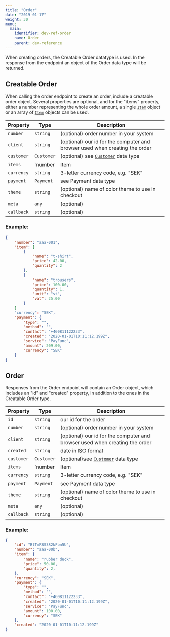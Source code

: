 ```yaml
---
title: "Order"
date: "2019-01-17"
weight: 30
menu: 
  main:
    identifier: dev-ref-order
    name: Order
    parent: dev-reference
---
```


When creating orders, the Creatable Order datatype is used. In the response from the endpoint an object of the Order data type will be returned.
<!--more-->
## Creatable Order
When calling the order endpoint to create an order, include a creatable order object. Several properties are optional, and for the "items" property, either a number representing the whole order amount, a single [`Item`](../item) object or an array of [`Item`](../item) objects can be used.

| Property   | Type                     | Description                                                                 |
|------------|--------------------------|-----------------------------------------------------------------------------|
| `number`   | `string`                 | (optional) order number in your system                                      |
| `client`   | `string`                 | (optional) our id for the computer and browser used when creating the order |
| `customer` | `Customer`               | (optional) see [`Customer`](../customer) data type                          |
| `items`    | `number | Item | Item[]` | see [`Item`](../item) data type                                             |
| `currency` | `string`                 | 3-letter currency code, e.g. "SEK"                                          |
| `payment`  | `Payment`                | see Payment data type                                                       |
| `theme`    | `string`                 | (optional) name of color theme to use in checkout                           |
| `meta`     | `any`                    | (optional)                                                                  |
| `callback` | `string`                 | (optional)                                                                  |

### Example:
```json
{
    "number": "aaa-001",
    "item": [
        {
            "name": "t-shirt",
            "price": 42.00,
            "quantity": 2
        },
        {
            "name": "trousers",
            "price": 100.00,
            "quantity": 1,
            "unit": "st",
            "vat": 25.00
        }
    ]
    "currency": "SEK",
    "payment": {
        "type": "",
        "method": "",
        "contact": "+460811122233",
        "created": "2020-01-01T10:11:12.199Z",
        "service": "PayFunc",
        "amount": 209.00,
        "currency": "SEK"
    }
}
```

## Order
Responses from the Order endpoint will contain an Order object, which includes an "id" and "created" property, in addition to the ones in the Creatable Order type.

| Property   | Type                     | Description                                                                 |
|------------|--------------------------|-----------------------------------------------------------------------------|
| `id`       | `string`                 | our id for the order                                                        |
| `number`   | `string`                 | (optional) order number in your system                                      |
| `client`   | `string`                 | (optional) our id for the computer and browser used when creating the order |
| `created`  | `string`                 | date in ISO format                                                          |
| `customer` | `Customer`               | (optional)see [`Customer`](../customer) data type                           |
| `items`    | `number | Item | Item[]` | see [`Item`](../item) data type                                             |
| `currency` | `string`                 | 3-letter currency code, e.g. "SEK"                                          |
| `payment`  | `Payment`                | see Payment data type                                                       |
| `theme`    | `string`                 | (optional) name of color theme to use in checkout                           |
| `meta`     | `any`                    | (optional)                                                                  |
| `callback` | `string`                 | (optional)                                                                  |

### Example:
```json
{
    "id": "BlTmF3S382kFbn5U",
    "number": "aaa-00b",
    "item": {
        "name": "rubber duck",
        "price": 50.00,
        "quantity": 2,
    },
    "currency": "SEK",
    "payment": {
        "type": "",
        "method": "",
        "contact": "+460811122233",
        "created": "2020-01-01T10:11:12.199Z",
        "service": "PayFunc",
        "amount": 100.00,
        "currency": "SEK"
    },
    "created": "2020-01-01T10:11:12.199Z"
}
```